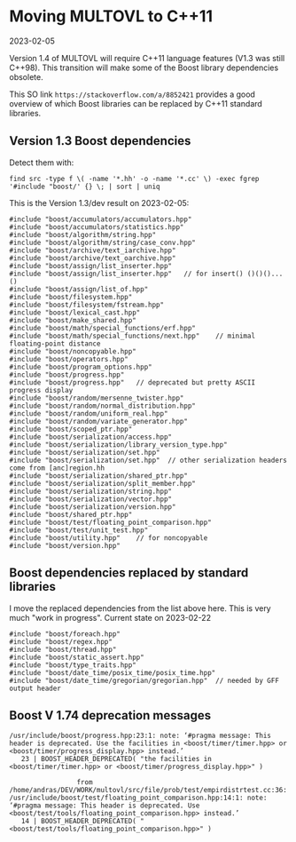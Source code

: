 # Moving MULTOVL to C++11

2023-02-05

Version 1.4 of MULTOVL will require C++11 language features
(V1.3 was still C++98). This transition will make some of the Boost
library dependencies obsolete.

This SO link `https://stackoverflow.com/a/8852421` provides a good overview
of which Boost libraries can be replaced by C++11 standard libraries.

## Version 1.3 Boost dependencies

Detect them with:

`find src -type f \( -name '*.hh' -o -name '*.cc' \) -exec fgrep '#include "boost/' {} \; | sort | uniq`

This is the Version 1.3/dev result on 2023-02-05:

```
#include "boost/accumulators/accumulators.hpp"
#include "boost/accumulators/statistics.hpp"
#include "boost/algorithm/string.hpp"
#include "boost/algorithm/string/case_conv.hpp"
#include "boost/archive/text_iarchive.hpp"
#include "boost/archive/text_oarchive.hpp"
#include "boost/assign/list_inserter.hpp"
#include "boost/assign/list_inserter.hpp"   // for insert() ()()()...()
#include "boost/assign/list_of.hpp"
#include "boost/filesystem.hpp"
#include "boost/filesystem/fstream.hpp"
#include "boost/lexical_cast.hpp"
#include "boost/make_shared.hpp"
#include "boost/math/special_functions/erf.hpp"
#include "boost/math/special_functions/next.hpp"    // minimal floating-point distance
#include "boost/noncopyable.hpp"
#include "boost/operators.hpp"
#include "boost/program_options.hpp"
#include "boost/progress.hpp"
#include "boost/progress.hpp"   // deprecated but pretty ASCII progress display
#include "boost/random/mersenne_twister.hpp"
#include "boost/random/normal_distribution.hpp"
#include "boost/random/uniform_real.hpp"
#include "boost/random/variate_generator.hpp"
#include "boost/scoped_ptr.hpp"
#include "boost/serialization/access.hpp"
#include "boost/serialization/library_version_type.hpp"
#include "boost/serialization/set.hpp"
#include "boost/serialization/set.hpp"  // other serialization headers come from [anc]region.hh
#include "boost/serialization/shared_ptr.hpp"
#include "boost/serialization/split_member.hpp"
#include "boost/serialization/string.hpp"
#include "boost/serialization/vector.hpp"
#include "boost/serialization/version.hpp"
#include "boost/shared_ptr.hpp"
#include "boost/test/floating_point_comparison.hpp"
#include "boost/test/unit_test.hpp"
#include "boost/utility.hpp"    // for noncopyable
#include "boost/version.hpp"
```

## Boost dependencies replaced by standard libraries

I move the replaced dependencies from the list above here.
This is very much "work in progress".
Current state on 2023-02-22

```
#include "boost/foreach.hpp"
#include "boost/regex.hpp"
#include "boost/thread.hpp"
#include "boost/static_assert.hpp"
#include "boost/type_traits.hpp"
#include "boost/date_time/posix_time/posix_time.hpp"
#include "boost/date_time/gregorian/gregorian.hpp"  // needed by GFF output header
```

## Boost V 1.74 deprecation messages

```
/usr/include/boost/progress.hpp:23:1: note: ‘#pragma message: This header is deprecated. Use the facilities in <boost/timer/timer.hpp> or <boost/timer/progress_display.hpp> instead.’
   23 | BOOST_HEADER_DEPRECATED( "the facilities in <boost/timer/timer.hpp> or <boost/timer/progress_display.hpp>" )
```

```
                 from /home/andras/DEV/WORK/multovl/src/file/prob/test/empirdistrtest.cc:36:
/usr/include/boost/test/floating_point_comparison.hpp:14:1: note: ‘#pragma message: This header is deprecated. Use <boost/test/tools/floating_point_comparison.hpp> instead.’
   14 | BOOST_HEADER_DEPRECATED( "<boost/test/tools/floating_point_comparison.hpp>" )
```